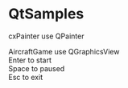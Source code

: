 # QtSamples
cxPainter use QPainter

AircraftGame use QGraphicsView\
Enter to start\
Space to paused\
Esc to exit

